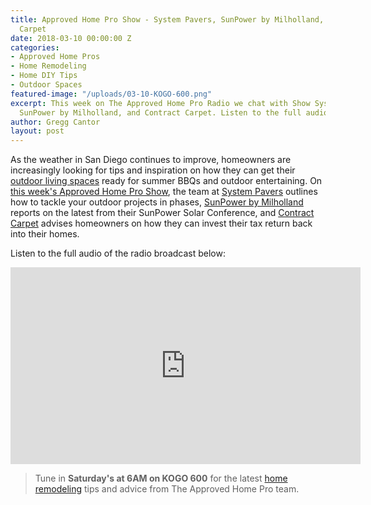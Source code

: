 ```yaml
---
title: Approved Home Pro Show - System Pavers, SunPower by Milholland, and Contract
  Carpet
date: 2018-03-10 00:00:00 Z
categories:
- Approved Home Pros
- Home Remodeling
- Home DIY Tips
- Outdoor Spaces
featured-image: "/uploads/03-10-KOGO-600.png"
excerpt: This week on The Approved Home Pro Radio we chat with Show System Pavers,
  SunPower by Milholland, and Contract Carpet. Listen to the full audio here!
author: Gregg Cantor
layout: post
---
```


As the weather in San Diego continues to improve, homeowners are increasingly looking for tips and inspiration on how they can get their [outdoor living spaces](/san-diego-outdoor-living-space-design) ready for summer BBQs and outdoor entertaining. On [this week's Approved Home Pro Show](https://www.sandiegoapprovedhomepros.com/blog/approved-home-pro-radio-show-system-pavers-sunpower-milholland-contract-carpet/), the team at [System Pavers](https://systempavers.com/) outlines how to tackle your outdoor projects in phases, [SunPower by Milholland](https://sunpowerbymilholland.com/) reports on the latest from their SunPower Solar Conference, and [Contract Carpet](http://contractcarpet.com/) advises homeowners on how they can invest their tax return back into their homes.

Listen to the full audio of the radio broadcast below:

<div class="flex-video">
  <iframe width="560" height="315" src="https://www.youtube.com/embed/r63J3BelpOc?rel=0&amp;showinfo=0" frameborder="0" allowfullscreen></iframe>
</div>

> Tune in **Saturday's at 6AM on KOGO 600** for the latest [home remodeling](/san-diego-home-remodel-services) tips and advice from The Approved Home Pro team.
